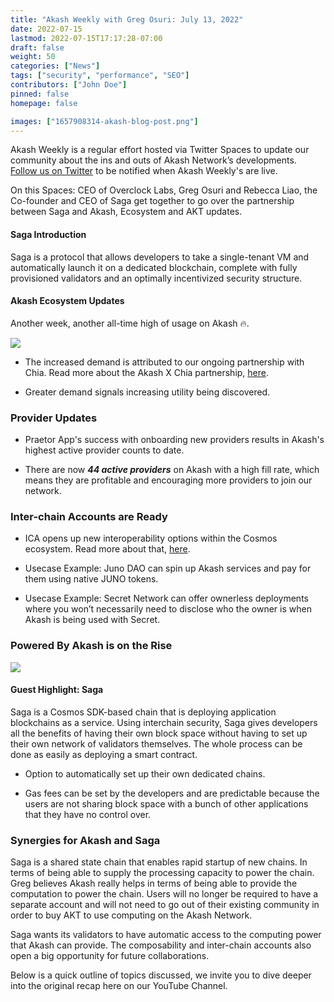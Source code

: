 ```yaml
---
title: "Akash Weekly with Greg Osuri: July 13, 2022"
date: 2022-07-15
lastmod: 2022-07-15T17:17:28-07:00
draft: false
weight: 50
categories: ["News"]
tags: ["security", "performance", "SEO"]
contributors: ["John Doe"]
pinned: false
homepage: false

images: ["1657908314-akash-blog-post.png"]
---
```

Akash Weekly is a regular effort hosted via Twitter Spaces to update our community about the ins and outs of Akash Network’s developments. [Follow us on Twitter](https://twitter.com/akashnet_) to be notified when Akash Weekly's are live.

On this Spaces: CEO of Overclock Labs, Greg Osuri and Rebecca Liao, the Co-founder and CEO of Saga get together to go over the partnership between Saga and Akash, Ecosystem and AKT updates.

#### **Saga Introduction**

Saga is a protocol that allows developers to take a single-tenant VM and automatically launch it on a dedicated blockchain, complete with fully provisioned validators and an optimally incentivized security structure.

#### **Akash Ecosystem Updates** 

Another week, another all-time high of usage on Akash 🔥.

![](https://www.datocms-assets.com/45776/1657930634-unnamed-2.png)

*   The increased demand is attributed to our ongoing partnership with Chia. Read more about the Akash X Chia partnership, [here](https://www.prnewswire.com/news-releases/akash-network-adds-support-for-chia-network-301462805.html). 
    
*   Greater demand signals increasing utility being discovered.
    

### Provider Updates

*   Praetor App's success with onboarding new providers results in Akash's highest active provider counts to date. 
    
*   There are now _**44 active providers**_ on Akash with a high fill rate, which means they are profitable and encouraging more providers to join our network.
    

### Inter-chain Accounts are Ready

*   ICA opens up new interoperability options within the Cosmos ecosystem. Read more about that, [here](https://blog.cosmos.network/interchain-accounts-take-cosmos-interoperability-to-the-next-level-39c9a8aad4ad). 
    
*   Usecase Example: Juno DAO can spin up Akash services and pay for them using native JUNO tokens.
    
*   Usecase Example: Secret Network can offer ownerless deployments where you won’t necessarily need to disclose who the owner is when Akash is being used with Secret.
    

### Powered By Akash is on the Rise

![](https://www.datocms-assets.com/45776/1657908793-unnamed-1.png)

#### **Guest Highlight: Saga**

Saga is a Cosmos SDK-based chain that is deploying application blockchains as a service. Using interchain security, Saga gives developers all the benefits of having their own block space without having to set up their own network of validators themselves. The whole process can be done as easily as deploying a smart contract. 

*   Option to automatically set up their own dedicated chains.
    
*   Gas fees can be set by the developers and are predictable because the users are not sharing block space with a bunch of other applications that they have no control over.
    

### **Synergies for Akash and Saga**

Saga is a shared state chain that enables rapid startup of new chains. In terms of being able to supply the processing capacity to power the chain. Greg believes Akash really helps in terms of being able to provide the computation to power the chain. Users will no longer be required to have a separate account and will not need to go out of their existing community in order to buy AKT to use computing on the Akash Network.

Saga wants its validators to have automatic access to the computing power that Akash can provide. The composability and inter-chain accounts also open a big opportunity for future collaborations.

Below is a quick outline of topics discussed, we invite you to dive deeper into the original recap here on our YouTube Channel.